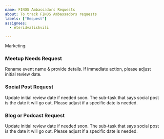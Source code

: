 ```yaml
---
name: FINOS Ambassadors Requests
about: To track FINOS Ambassadors requests
labels: ["Request"]
assignees:
  - eteridvalishvili

---
```


Marketing

### Meetup Needs Request
Rename event name & provide details. If immediate action, please adjust initial review date.

### Social Post Request
Update initial review date if needed soon. The sub-task that says social post is the date it will go out. Please adjust if a specific date is needed.

### Blog or Podcast Request
Update initial review date if needed soon. The sub-task that says social post is the date it will go out. Please adjust if a specific date is needed.
